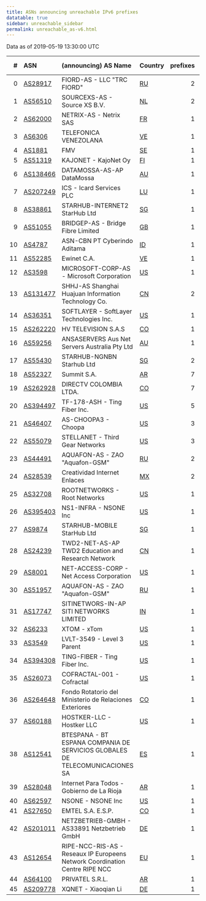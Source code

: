 ```yaml
---
title: ASNs announcing unreachable IPv6 prefixes
datatable: true
sidebar: unreachable_sidebar
permalink: unreachable_as-v6.html
---
```


Data as of 2019-05-19 13:30:00 UTC

<div class="datatable-begin"></div>

|   # | ASN                                      | (announcing) AS Name                                                         | Country                      |   prefixes |   unreachable /48s |
|----:|:-----------------------------------------|:-----------------------------------------------------------------------------|:-----------------------------|-----------:|-------------------:|
|   0 | [AS28917](unreachable_AS28917-v6.html)   | FIORD-AS - LLC "TRC FIORD"                                                   | [RU](unreachable_ru-v6.html) |          2 |             524289 |
|   1 | [AS56510](unreachable_AS56510-v6.html)   | SOURCEXS-AS - Source XS B.V.                                                 | [NL](unreachable_nl-v6.html) |          2 |             524288 |
|   2 | [AS62000](unreachable_AS62000-v6.html)   | NETRIX-AS - Netrix SAS                                                       | [FR](unreachable_fr-v6.html) |          1 |             524288 |
|   3 | [AS6306](unreachable_AS6306-v6.html)     | TELEFONICA VENEZOLANA                                                        | [VE](unreachable_ve-v6.html) |          1 |              65536 |
|   4 | [AS1881](unreachable_AS1881-v6.html)     | FMV                                                                          | [SE](unreachable_se-v6.html) |          1 |              65536 |
|   5 | [AS51319](unreachable_AS51319-v6.html)   | KAJONET - KajoNet Oy                                                         | [FI](unreachable_fi-v6.html) |          1 |              65536 |
|   6 | [AS138466](unreachable_AS138466-v6.html) | DATAMOSSA-AS-AP DataMossa                                                    | [AU](unreachable_au-v6.html) |          1 |              65536 |
|   7 | [AS207249](unreachable_AS207249-v6.html) | ICS - Icard Services PLC                                                     | [LU](unreachable_lu-v6.html) |          1 |              65536 |
|   8 | [AS38861](unreachable_AS38861-v6.html)   | STARHUB-INTERNET2 StarHub Ltd                                                | [SG](unreachable_sg-v6.html) |          1 |              65536 |
|   9 | [AS51055](unreachable_AS51055-v6.html)   | BRIDGEP-AS - Bridge Fibre Limited                                            | [GB](unreachable_gb-v6.html) |          1 |              65536 |
|  10 | [AS4787](unreachable_AS4787-v6.html)     | ASN-CBN PT Cyberindo Aditama                                                 | [ID](unreachable_id-v6.html) |          1 |              65536 |
|  11 | [AS52285](unreachable_AS52285-v6.html)   | Ewinet C.A.                                                                  | [VE](unreachable_ve-v6.html) |          1 |              65536 |
|  12 | [AS3598](unreachable_AS3598-v6.html)     | MICROSOFT-CORP-AS - Microsoft Corporation                                    | [US](unreachable_us-v6.html) |          1 |              65536 |
|  13 | [AS131477](unreachable_AS131477-v6.html) | SHHJ-AS Shanghai Huajuan Information Technology Co.                          | [CN](unreachable_cn-v6.html) |          2 |               8192 |
|  14 | [AS36351](unreachable_AS36351-v6.html)   | SOFTLAYER - SoftLayer Technologies Inc.                                      | [US](unreachable_us-v6.html) |          1 |               4096 |
|  15 | [AS262220](unreachable_AS262220-v6.html) | HV TELEVISION S.A.S                                                          | [CO](unreachable_co-v6.html) |          1 |                256 |
|  16 | [AS59256](unreachable_AS59256-v6.html)   | ANSASERVERS Aus Net Servers Australia Pty Ltd                                | [AU](unreachable_au-v6.html) |          1 |                256 |
|  17 | [AS55430](unreachable_AS55430-v6.html)   | STARHUB-NGNBN Starhub Ltd                                                    | [SG](unreachable_sg-v6.html) |          2 |                  9 |
|  18 | [AS52327](unreachable_AS52327-v6.html)   | Summit S.A.                                                                  | [AR](unreachable_ar-v6.html) |          7 |                  7 |
|  19 | [AS262928](unreachable_AS262928-v6.html) | DIRECTV COLOMBIA LTDA.                                                       | [CO](unreachable_co-v6.html) |          7 |                  7 |
|  20 | [AS394497](unreachable_AS394497-v6.html) | TF-178-ASH - Ting Fiber Inc.                                                 | [US](unreachable_us-v6.html) |          5 |                  5 |
|  21 | [AS46407](unreachable_AS46407-v6.html)   | AS-CHOOPA3 - Choopa                                                          | [US](unreachable_us-v6.html) |          3 |                  3 |
|  22 | [AS55079](unreachable_AS55079-v6.html)   | STELLANET - Third Gear Networks                                              | [US](unreachable_us-v6.html) |          3 |                  3 |
|  23 | [AS44491](unreachable_AS44491-v6.html)   | AQUAFON-AS - ZAO "Aquafon-GSM"                                               | [RU](unreachable_ru-v6.html) |          2 |                  2 |
|  24 | [AS28539](unreachable_AS28539-v6.html)   | Creatividad Internet Enlaces                                                 | [MX](unreachable_mx-v6.html) |          2 |                  2 |
|  25 | [AS32708](unreachable_AS32708-v6.html)   | ROOTNETWORKS - Root Networks                                                 | [US](unreachable_us-v6.html) |          1 |                  1 |
|  26 | [AS395403](unreachable_AS395403-v6.html) | NS1-INFRA - NSONE Inc                                                        | [US](unreachable_us-v6.html) |          1 |                  1 |
|  27 | [AS9874](unreachable_AS9874-v6.html)     | STARHUB-MOBILE StarHub Ltd                                                   | [SG](unreachable_sg-v6.html) |          1 |                  1 |
|  28 | [AS24239](unreachable_AS24239-v6.html)   | TWD2-NET-AS-AP TWD2 Education and Research Network                           | [CN](unreachable_cn-v6.html) |          1 |                  1 |
|  29 | [AS8001](unreachable_AS8001-v6.html)     | NET-ACCESS-CORP - Net Access Corporation                                     | [US](unreachable_us-v6.html) |          1 |                  1 |
|  30 | [AS51957](unreachable_AS51957-v6.html)   | AQUAFON-AS - ZAO "Aquafon-GSM"                                               | [RU](unreachable_ru-v6.html) |          1 |                  1 |
|  31 | [AS17747](unreachable_AS17747-v6.html)   | SITINETWORS-IN-AP SITI NETWORKS LIMITED                                      | [IN](unreachable_in-v6.html) |          1 |                  1 |
|  32 | [AS6233](unreachable_AS6233-v6.html)     | XTOM - xTom                                                                  | [US](unreachable_us-v6.html) |          1 |                  1 |
|  33 | [AS3549](unreachable_AS3549-v6.html)     | LVLT-3549 - Level 3 Parent                                                   | [US](unreachable_us-v6.html) |          1 |                  1 |
|  34 | [AS394308](unreachable_AS394308-v6.html) | TING-FIBER - Ting Fiber Inc.                                                 | [US](unreachable_us-v6.html) |          1 |                  1 |
|  35 | [AS26073](unreachable_AS26073-v6.html)   | COFRACTAL-001 - Cofractal                                                    | [US](unreachable_us-v6.html) |          1 |                  1 |
|  36 | [AS264648](unreachable_AS264648-v6.html) | Fondo Rotatorio del Ministerio de Relaciones Exteriores                      | [CO](unreachable_co-v6.html) |          1 |                  1 |
|  37 | [AS60188](unreachable_AS60188-v6.html)   | HOSTKER-LLC - Hostker LLC                                                    | [US](unreachable_us-v6.html) |          1 |                  1 |
|  38 | [AS12541](unreachable_AS12541-v6.html)   | BTESPANA - BT ESPANA COMPANIA DE SERVICIOS GLOBALES DE TELECOMUNICACIONES SA | [ES](unreachable_es-v6.html) |          1 |                  1 |
|  39 | [AS28048](unreachable_AS28048-v6.html)   | Internet Para Todos - Gobierno de La Rioja                                   | [AR](unreachable_ar-v6.html) |          1 |                  1 |
|  40 | [AS62597](unreachable_AS62597-v6.html)   | NSONE - NSONE Inc                                                            | [US](unreachable_us-v6.html) |          1 |                  1 |
|  41 | [AS27650](unreachable_AS27650-v6.html)   | EMTEL S.A. E.S.P.                                                            | [CO](unreachable_co-v6.html) |          1 |                  1 |
|  42 | [AS201011](unreachable_AS201011-v6.html) | NETZBETRIEB-GMBH - AS33891 Netzbetrieb GmbH                                  | [DE](unreachable_de-v6.html) |          1 |                  1 |
|  43 | [AS12654](unreachable_AS12654-v6.html)   | RIPE-NCC-RIS-AS - Reseaux IP Europeens Network Coordination Centre RIPE NCC  | [EU](unreachable_eu-v6.html) |          1 |                  1 |
|  44 | [AS64100](unreachable_AS64100-v6.html)   | PRIVATEL S.R.L.                                                              | [AR](unreachable_ar-v6.html) |          1 |                  1 |
|  45 | [AS209778](unreachable_AS209778-v6.html) | XQNET - Xiaoqian Li                                                          | [DE](unreachable_de-v6.html) |          1 |                  1 |

<div class="datatable-end"></div>
